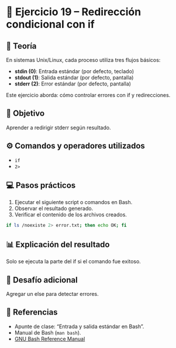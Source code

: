 # 🧪 Ejercicio 19 – Redirección condicional con if

## 📘 Teoría
En sistemas Unix/Linux, cada proceso utiliza tres flujos básicos:
- **stdin (0)**: Entrada estándar (por defecto, teclado)
- **stdout (1)**: Salida estándar (por defecto, pantalla)
- **stderr (2)**: Error estándar (por defecto, pantalla)

Este ejercicio aborda: cómo controlar errores con if y redirecciones.

## 🧠 Objetivo
Aprender a redirigir stderr según resultado.

## ⚙️ Comandos y operadores utilizados
- `if`
- `2>`

## 💻 Pasos prácticos
1. Ejecutar el siguiente script o comandos en Bash.
2. Observar el resultado generado.
3. Verificar el contenido de los archivos creados.

```bash
if ls /noexiste 2> error.txt; then echo OK; fi
```

## 📊 Explicación del resultado
Solo se ejecuta la parte del if si el comando fue exitoso.

## 🧩 Desafío adicional
Agregar un else para detectar errores.

## 🔗 Referencias
- Apunte de clase: “Entrada y salida estándar en Bash”.
- Manual de Bash (`man bash`).
- [GNU Bash Reference Manual](https://www.gnu.org/software/bash/manual/)
